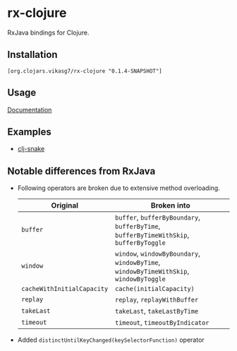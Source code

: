 # rx-clojure
RxJava bindings for Clojure.  

## Installation
```console
[org.clojars.vikasg7/rx-clojure "0.1.4-SNAPSHOT"]
```

## Usage
[Documentation](http://reactivex.io/RxJava/3.x/javadoc/)

## Examples
* [clj-snake](https://github.com/Vikasg7/clj-snake/)

## Notable differences from RxJava
* Following operators are broken due to extensive method overloading.  

  | Original                   | Broken into                                                                          |
  |----------------------------|--------------------------------------------------------------------------------------|
  |`buffer`                    |`buffer`, `bufferByBoundary`, `bufferByTime`, `bufferByTimeWithSkip`, `bufferByToggle`|
  |`window`                    |`window`, `windowByBoundary`, `windowByTime`, `windowByTimeWithSkip`, `windowByToggle`|
  |`cacheWithInitialCapacity`  |`cache(initialCapacity)`                                                              | 
  |`replay`                    |`replay`, `replayWithBuffer`                                                          |
  |`takeLast`                  |`takeLast`, `takeLastByTime`                                                          |
  |`timeout`                   |`timeout`, `timeoutByIndicator`                                                       |  
* Added `distinctUntilKeyChanged(keySelectorFunction)` operator